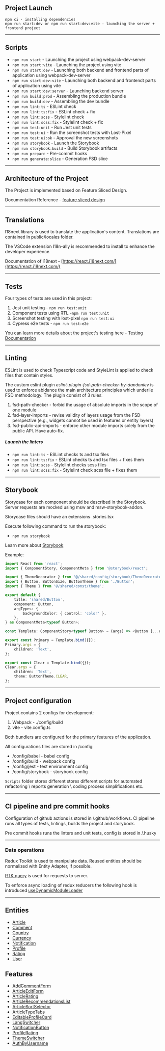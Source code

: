 ## Project Launch

```
npm ci - installing dependencies
npm run start:dev or npm run start:dev:vite - launching the server + frontend project
```

----

## Scripts

- `npm run start` - Launching the project using webpack-dev-server
- `npm run start:vite` - Launching the project using vite
- `npm run start:dev` - Launching both backend and frontend parts of application using webpack-dev-server
- `npm run start:dev:vite` - Launching both backend and frontendt parts of application using vite
- `npm run start:dev:server` - Launching backend server
- `npm run build:prod` - Assembling the production bundle
- `npm run build:dev` - Assembling the dev bundle
- `npm run lint:ts` - ESLint check
- `npm run lint:ts:fix` - ESLint check + fix
- `npm run lint:scss` - Stylelint check
- `npm run lint:scss:fix` - Stylelint check + fix
- `npm run test:unit` - Run Jest unit tests
- `npm run test:ui` - Run the screenshot tests with Lost-Pixel
- `npm run test:ui:ok` - Approval the new screenshots
- `npm run storybook` - Launch the Storybook
- `npm run storybook:build` - Build Storybook artifacts
- `npm run prepare` - Pre-commit hooks
- `npm run generate:slice` - Generation FSD slice

----

## Architecture of the Project

The Project is implemented based on Feature Sliced Design.

Documentation Reference - [feature sliced design](https://feature-sliced.design/docs/get-started/tutorial)

----

## Translations

I18next library is used to translate the application's content. Translations are contained in public/locales folder.

The VSCode extension I18n-ally is recommended to install to enhance the developer experience.

Documentation of i18next - [https://react.i18next.com/](https://react.i18next.com/)

----

## Tests

Four types of tests are used in this project:
1) Jest unit testing - `npm run test:unit`
2) Component tests using RTL -`npm run test:unit`
3) Screenshot testing with lost-pixel `npm run test:ui`
4) Cypress e2e tests - `npm run test:e2e`

You can learn more details about the project's testing here - [Testing Documentation](/docs/tests.md)

----

## Linting

ESLint is used to check Typescript code and StyleLint is applied to check files that contain styles.

The custom eslint plugin *eslint-plugin-fsd-path-checker-by-dandoniev* is used to enforce abidance the main architecture principles which underlie FSD methodology. The plugin consist of 3 rules:
1) fsd-path-checker - forbid the usage of absolute imports in the scope of one module
2) fsd-layer-imports - revise validity of layers usage from the FSD perspective 
    (e.g., widgets cannot be used in features or entity layers)
3) fsd-public-api-imports - enforce other module imports solely from the public API. Have auto-fix.

##### Launch the linters
- `npm run lint:ts` - ESLint checks ts and tsx files
- `npm run lint:ts:fix` - ESLint checks ts and tsx files + fixes them
- `npm run lint:scss` - Stylelint checks scss files
- `npm run lint:scss:fix` - Stylelint check scss file + fixes them

----
## Storybook

Storycase for each component should be described in the Storybook.
Server requests are mocked using msw and msw-storybook-addon.

Storycase files should have an extensions .stories.tsx

Execute following command to run the storybook:
- `npm run storybook`

Learn more about [Storybook](/docs/storybook.md)

Example:

```typescript jsx
import React from 'react';
import { ComponentStory, ComponentMeta } from '@storybook/react';

import { ThemeDecorator } from '@/shared/config/storybook/ThemeDecorator/ThemeDecorator';
import { Button, ButtonSize, ButtonTheme } from './Button';
import { Theme } from '@/shared/const/theme';

export default {
    title: 'shared/Button',
    component: Button,
    argTypes: {
        backgroundColor: { control: 'color' },
    },
} as ComponentMeta<typeof Button>;

const Template: ComponentStory<typeof Button> = (args) => <Button {...args} />;

export const Primary = Template.bind({});
Primary.args = {
    children: 'Text',
};

export const Clear = Template.bind({});
Clear.args = {
    children: 'Text',
    theme: ButtonTheme.CLEAR,
};
```


----

## Project configuration

Project contains 2 configs for development:
1. Webpack - ./config/build
2. vite - vite.config.ts

Both bundlers are configured for the primary features of the application.

All configurations files are stored in /config
- /config/babel - babel config
- /config/build - webpack config
- /config/jest - test environment config
- /config/storybook - storybook config

`Scripts` folder stores different stores different scripts for automated refactoring \ reports generation \ coding process simplifications etc.

----

## CI pipeline and pre commit hooks

Configuration of  github actions is stored in /.github/workflows.
CI pipeline runs all types of tests, lintings, builds the project and storybook.

Pre commit hooks runs the linters and unit tests, config is stored in /.husky

----

### Data operations

Redux Toolkit is used to manipulate data. Reused entities should be normalized with Entity Adapter, if possible.


[RTK query](/src/shared/api/rtkApi.ts) is used for requests to server.

To enforce async loading of redux reducers the following hook is introduced
[useDynamicModuleLoader](/src/shared/lib/hooks/useDynamicModuleLoader/useDynamicModuleLoader.tsx)

----


## Entities

- [Article](/src/entities/Article)
- [Comment](/src/entities/Comment)
- [Country](/src/entities/Country)
- [Currency](/src/entities/Currency)
- [Notification](/src/entities/Notification)
- [Profile](/src/entities/Profile)
- [Rating](/src/entities/Rating)
- [User](/src/entities/User)

## Features

- [AddCommentForm](/src/features/AddCommentForm)
- [ArticleEditForm](/src/features/ArticleEditForm)
- [ArticleRating](/src/features/ArticleRating)
- [ArticleRecommendationsList](/src/features/ArticleRecommendationsList)
- [ArticleSortSelector](/src/features/ArticleSortSelector)
- [ArticleTypeTabs](/src/features/ArticleTypeTabs/)
- [EditableProfileCard](/src/features/EditableProfileCard)
- [LangSwitcher](/src/features/LangSwitcher)
- [NotificationButton](/src/features/NotificationButton)
- [ProfileRating](/src/features/ProfileRating)
- [ThemeSwitcher](/src/features/ThemeSwitcher)
- [AuthByUsername](/src/features/AuthByUsername)
